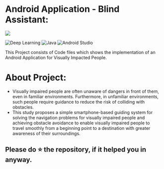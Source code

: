 # Android Application - Blind Assistant:

<img src="[https://cdn-images-1.medium.com/max/2600/1*gNcFEL1cpGpDC4vo1zUAWA.png](https://github.com/jainharsh644/Visual-Assistance-App/blob/main/SystemArchitecture.png)" />

![Deep Learning](https://img.shields.io/badge/Deep%20Learning-blue.svg) ![Java](https://img.shields.io/badge/Java-brightgreen.svg) ![Android Studio](https://img.shields.io/badge/Android%20Studio-orange.svg)

This Project consists of Code files which shows the implementation of an Android Application for Visually Impacted People.

# About Project:
<ul>
<li>Visually impaired people are often unaware of dangers in front of them, even in familiar environments. Furthermore, in unfamiliar environments, such people require guidance to reduce the risk of colliding with obstacles. </li>
<li>This study proposes a simple smartphone-based guiding system for solving the navigation problems for visually impaired people and achieving obstacle avoidance to enable visually impaired people to travel smoothly from a beginning point to a destination with greater awareness of their surroundings.</li>
</ul>



## Please do ⭐ the repository, if it helped you in anyway.
